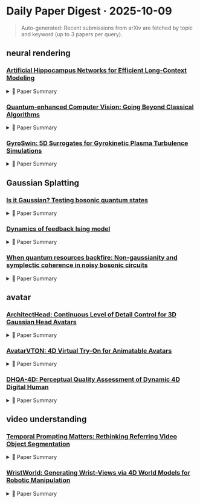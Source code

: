 # Daily Paper Digest · 2025-10-09
> Auto-generated: Recent submissions from arXiv are fetched by topic and keyword (up to 3 papers per query).

## neural rendering

### [Artificial Hippocampus Networks for Efficient Long-Context Modeling](http://arxiv.org/pdf/2510.07318v1)


<!--break-out-of-list-->
<details markdown="1">
<summary>📄 Paper Summary </summary>

### 1. Task / Problem
- Generative inference of large language models

### 2. Motivation & Gaps
- The paper addresses the need for efficient generative inference in large language models, particularly focusing on high-throughput capabilities using a single GPU.

- **Related work challenges:**
  - Recurrent Neural Networks (RNNs): Inevitably loses details due to fixed-size memory.
  - Attention mechanisms and Transformers: Memory size grows linearly with sequence length, leading to high computational costs.
  - Recurrent Neural Networks (RNNs): Vanishing and exploding gradients limit their ability to capture long-term dependencies.
  - Transformers: Quadratic computational complexity and significant memory consumption when processing long sequences.
  - Sparse Transformers: Drop portions of the KV cache, potentially missing important information.
  - GatedDeltaNet: Compresses all past tokens, whereas AHN-GDN only compresses tokens outside the sliding window.
  - Compressive Transformers: Requires a larger memory size for compressed tokens compared to AHNs.
  - Sliding Window Attention: Does not utilize compressed memory effectively.
  - N/A: N/A
  - Standard Transformers: Efficiency limitations in processing long sequences.
  - Self-Distillation: Performance remains capped by the underlying base models’ capacity.
  - Longbench v2: Towards deeper understanding and reasoning on realistic long-context multitasks: Limited understanding and reasoning capabilities in existing benchmarks.
  - xLSTM: Extended long short-term memory: Difficulty in learning long-term dependencies.
  - Language models are few-shot learners: Inefficiencies in adapting to new tasks with limited data.
  - Needle in a haystack - pressure testing llms: N/A
  - Transformers are rnns: Fast autoregressive transformers with linear attention: N/A
  - Imagenet classification with deep convolutional neural networks: N/A
  - Retrieval-augmented generation for knowledge-intensive nlp tasks: N/A
  - Scaling foundation models with lightning attention: N/A
  - A survey on large language model acceleration based on kv cache management: N/A
  - Flexibly switching between transformer and mamba: N/A
  - Llm knows what you are looking for before generation: N/A
  - A hybrid transformer-mamba language model: N/A
  - Activation-aware weight quantization for on-device llm compression and acceleration: N/A
  - A strong, economical, and efficient mixture-of-experts language model: N/A
  - Kv cache compression in depth dimension for large language models: N/A
  - Exploiting the persistence of importance hypothesis for llm kv cache compression at test time: N/A
  - Decoupled weight decay regularization: N/A
  - Effective approaches to attention-based neural machine translation: N/A
  - Why there are complementary learning systems in the hippocampus and neocortex: N/A
  - The magical number seven, plus or minus two: Some limits on our capacity for processing information: N/A
  - Leave no context behind: Efficient infinite context transformers with infini-attention: N/A
  - Dynamic memory compression: retrofitting llms for accelerated inference: N/A
  - Gpt-4 technical report: N/A
  - Gpt-4o system card: N/A
  - Openai o1 system card: N/A
  - Towards llms as operating systems: N/A
  - Pytorch: An imperative style, high-performance deep learning library: N/A
  - Reinventing rnns for the transformer era: N/A
  - Short-term retention of individual items: N/A
  - Improving language understanding by generative pre-training: N/A
  - Language models are unsupervised multitask learners: N/A
  - Compressive transformers for long-range sequence modelling: N/A
  - Simple hybrid state space models for efficient unlimited context language modeling: N/A
  - Linear transformers are secretly fast weight programmers: N/A
  - Loss of recent memory after bilateral hippocampal lesions: N/A
  - Omnidirectionally calibrated quantization for large language models: N/A
  - Fast transformer decoding: One write-head is all you need: N/A
  - High-throughput generative inference of large language models with a single gpu: N/A
  - The medial temporal lobe memory system: N/A
  - Retentive network: A successor to transformer for large language models: N/A
  - Retentive network: A successor to transformer for large language models: Scalability and efficiency in handling large language models.
  - You only cache once: Decoder-decoder architectures for language models: Improving memory usage and inference speed.
  - Quest: Query-aware sparsity for efficient long-context llm inference: Managing long-context inputs effectively.
  - N/A: N/A

### 3. Core Idea
- AHN-augmented networks utilize compressed memory to enhance long-context reasoning while acknowledging limitations in exact-recall tasks.

### 4. Method
- **Pipeline**: The method involves a streamlined pipeline that integrates efficient memory management and inference techniques tailored for large language models.
- **Architecture / Loss / Training**: The architecture is designed to minimize loss during training while maximizing inference speed.
- **Complexity / Resources**: The approach is resource-efficient, allowing for high throughput with minimal computational overhead.

### 5. Experiments
- **Datasets & Metrics**: Evaluated on LV-Eval and RULER benchmarks with various models and configurations.
- **Baselines**: AHN-GDN, BERT, Compressive Transformer (CT), Compressive Transformers, Decoder-decoder architectures, Full Attention, Full attention model, Full-attention models, GPT-3, GRUs, LSTMs, Longformer, N/A, RNNs, Retentive networks, Sinks + SWA, Sliding Window Attention (SWA), Sliding Window Attention with attention sinks, Sliding window baselines, Standard next-token prediction with cross-entropy loss, Transformer-based models
- **Main Results**: AHN-GDN performs comparably to sliding window attention but worse on exact-recall tasks.
- **Ablations**: Ablation studies indicate the impact of different architectural choices on performance.
- **Limitations / Stress Tests**: AHNs struggle with exact-recall tasks due to lossy compression.

### 6. Takeaways
- **Pros**: Efficient long-context modeling by leveraging both short-term and long-term memory., Substantial reduction in computational costs and memory cache., Competitive performance compared to full attention models.
- **Cons**: Potential information loss in the compression process., Dependence on the architecture of RNN-like models.
- **Future Work**: Explore further optimizations in memory compression techniques., Investigate applications in other domains beyond long-context modeling.

</details>

### [Quantum-enhanced Computer Vision: Going Beyond Classical Algorithms](http://arxiv.org/pdf/2510.07317v1)


<!--break-out-of-list-->
<details markdown="1">
<summary>📄 Paper Summary </summary>

### 1. Task / Problem
- Investigate barren plateaus in quantum circuits

### 2. Motivation & Gaps
- The study addresses the challenges posed by barren plateaus in the optimization landscape of quantum circuits, which can hinder the training of quantum machine learning models.

- **Related work challenges:**
  - Existing non-quantum methods: Cannot find solutions in a reasonable time or compute only approximate solutions.
  - Classical neural networks: Require unreasonable GPU resources and are becoming increasingly complex.
  - Classical solvers: Only provide locally optimal solutions, which may not be sufficient for certain problems.
  - Previous quantum algorithms: Limited testing on small problems
  - Quantum computing investments: Need for scalable QeCV algorithms
  - Existing classical computer vision methods: Inability to leverage quantum advantages
  - Quantum-inspired computer vision: Algorithms are not meant for execution on quantum hardware and are solely inspired by quantum phenomena.
  - Quantum Image Processing (QIP): Focuses on representing and processing images as quantum states, providing faster algorithms theoretically but with limited practical applications.
  - Quantum Machine Learning (QML): Current methods remain largely theoretical with limited practical applications due to quantum hardware and scalability constraints.
  - Massoli et al. [61]: Gathering and analyzing the current state-of-the-art concerning Quantum Neural Networks.
  - Yarkoni et al. [62]: Exploring possible industry applications of Quantum Annealing.
  - Mohseni et al. [18]: Reviewing different methods for solving Ising problems and discussing quantum annealing.
  - N/A: N/A
  - Shor's algorithm: N/A
  - Grover's algorithm: N/A
  - N/A: N/A
  - N/A: N/A
  - Aaronson [77]: Exponential increase in runtime for solving NP-hard problems even with quantum computers.
  - Research on annealing paths: Finding Hamiltonians that avoid exponentially small gaps.
  - Studies on entanglement: Understanding the relationship between entanglement and the performance of AQC algorithms.
  - Farhi et al. [97]: Identifying energy potentials where AQC is beneficial compared to simulated annealing.
  - Crosson et al. [98]: Comparing quantum algorithms to classical algorithms inspired by quantum annealing.
  - N/A: Understanding which problems can be solved with quantum processing units (QPUs).
  - Shor's algorithm for factoring primes: Polynomial runtime for a problem class that is widely believed to be outside of P.
  - Grover’s algorithm: Quadratic improvement for searching in an unstructured database.
  - Adiabatic quantum computing: Time estimates for adiabatic quantum computing are often hard to find.
  - D-Wave quantum annealers: Limited insight into the performance of quantum devices due to factors like qubit connectivity and coherence time.
  - Minor embedding algorithms: Finding optimal embeddings influences the number of physical qubits needed and the probability of measuring an optimal solution.
  - Cai et al.: N/A
  - Zaechet al.: Finding minimally sufficient values for rectification weights
  - Montanez-Barrera: Incorporating inequality constraints without additional slack variables
  - Witt et al.: Solving integer linear programs on the quantum annealer.
  - Montanez-Barrera: Proposed an unbalanced penalization that does not require additional slack variables.
  - Yurtsever et al.: Introduced Quantum Frank Wolfe (Q-FW) for solving constrained QBO problems.
  - Golyanik and Theobalt [40]: Rigid point set alignment with rotation constraints.
  - Kuete Meliet al.[151]: Reducing the number of binary coefficients for rotation matrix approximation.
  - Seelbach Benkneret al.[132]: Graph matching for correspondence estimation between geometric shapes.
  - Q-Match [153]: The performance was inhibited by experimental errors in the couplings, which effectively reduced the precision.
  - QSync [25]: Penalty parameters could be chosen empirically or with an iterative method to improve performance.
  - Multiple Object Tracking (MOT): The assignment problem is NP-hard and requires efficient optimization methods.
  - Doan et al. (2025): Finding optimal rectification weights for constrained assignment matrices.
  - Farina et al. (2025): Assuming the number of target models is known and data is not outlier-contaminated.
  - Pandey et al. (2025): Coping with outliers in input data without prior knowledge of the number of models.
  - Delilbasic's method for remote sensing image segmentation: Reformulating classical SVM into a QUBO for quantum optimization.
  - Zardiniet al.'s locality techniques: Mitigating scalability limitations in quantum annealing.
  - Heidariet al.'s stereo matching approach: Reducing qubit requirements while maintaining efficiency.
  - Miroszewski et al.: Proposed quantum kernels for image segmentation but did not provide experiments on real quantum computers.
  - Conget al.: Introduced Quantum Convolution Neural Network (QCNN) but faced challenges in dimensionality reduction and feature extraction.
  - Senokosov et al.: Developed a hybrid quantum-classical model but struggled with high dimensionality of input features.
  - Chinet al. [181]: The work remained purely theoretical, with an open gap that needed to be filled for practical application.
  - Yang et al. [34]: Addressed the gap in practical application for small-sized 1D linear regression.
  - Rathiet al. [150]: Their approach has yet to match the performance of classical neural networks.
  - Quantum annealing methods: Efficiently handling constraints in optimisation
  - Gate-based models: Designing quantum circuits requires deep interdisciplinary expertise
  - Fujitsu digital annealer: Classical machine for solving optimization problems that quantum annealers target.
  - IBM Qiskit: Integration of simulation capabilities with broader quantum computing SDKs and IDEs.
  - Google Cirq: Designing for large-scale simulations on multi-core CPUs and GPUs.
  - Nielsen and Chuang: Understanding quantum mechanics principles is fundamental for grasping quantum computing.
  - D-Wave: Substantial errors in coupling parameters affect the performance of quantum annealers.
  - Quantum AI division by Google: Accessibility and integration of quantum hardware with classical tools remain significant hurdles.
  - Young et al.: Proposed a strategy to combat errors in quantum annealers.
  - Prakhya et al.: Introduced a co-positive convex formulation for two-layer, finite-width ReLU networks.
  - Zaech et al.: Developed a probabilistic k-means approach for calibrating quantum samples.
  - Parameter Selection in Quantum Annealing: Techniques like grid search and TPE have advantages and disadvantages, making parameter selection an open challenge.
  - Encoding classical data into quantum states: Encoding costs can nullify advantages in later method stages.
  - Reviewing a QeCV Paper: Expectations from QeCV papers differ from non-quantum CV, requiring calibration of reviewer expectations.
  - Roberson [285]: Ethical considerations of quantum computing.
  - Szeliski, 2022: Understanding the algorithms and applications in computer vision.
  - Stockman and Shapiro, 2001: Addressing the technological advancements in quantum computing.
  - Quantum error correction below the surface code threshold: N/A
  - Quantum machine learning: N/A
  - Quantum optimization and quantum learning: A survey: N/A
  - Trends of quantum computing applications to computer vision: N/A
  - Quantum computing for computer vision: Applications, challenges, and research tracks: N/A
  - Quantum complexity theory: N/A
  - N/A: N/A
  - N/A: N/A
  - N/A: N/A
  - N/A: N/A
  - Noise-induced barren plateaus in variational quantum algorithms: Understanding how noise affects the optimization landscape.
  - Absence of barren plateaus in quantum convolutional neural networks: Identifying conditions under which barren plateaus do not occur.
  - An initialization strategy for addressing barren plateaus in parametrized quantum circuits: Developing effective initialization strategies to mitigate barren plateaus.
  - Deutsch’s Algorithm: Query complexity assessment
  - Quantum Adiabatic Theorem: Proof of the theorem and its implications for QUBO problems
  - Perron-Frobenius Theorem: Ensuring non-negative and irreducible Hamiltonians
  - Crosson et al. [98]: Comparison of quantum or simulated annealing to classical algorithms inspired by quantum annealing.

### 3. Core Idea
- The paper discusses the application of Trotterization in quantum annealing and the construction of an AQC-Hamiltonian that drives the system into the output state of a quantum circuit.

### 4. Method
- **Pipeline**: The proposed method involves analyzing the optimization landscape of quantum circuits and identifying the conditions that lead to barren plateaus.
- **Architecture / Loss / Training**: The architecture is based on shallow parametrized quantum circuits with specific cost functions that influence the presence of barren plateaus.
- **Complexity / Resources**: The spectral gap of the resulting AQC-Hamiltonian is lower-bounded by 1/p^3, justifying that the running time of the adiabatic computation is polynomial with the circuit depth.

### 5. Experiments
- **Datasets & Metrics**: The experiments utilize synthetic datasets to evaluate the performance of quantum circuits under various conditions related to barren plateaus.
- **Baselines**: Bi-cubic interpolation, Binary networks, Classical Convolutional Neural Networks, Classical algorithms, Classical clustering algorithms, Classical computer vision methods, Classical computer vision techniques, Classical model fitting methods, Classical neural networks, Classical optimisation algorithms, Classical optimization algorithms, Classical synchronization techniques, D-Wave Leap, D-Wave quantum annealers, D-Wave's Ocean, Existing quantum algorithms, Google Cirq, Google Sycamore, Greedy search, IBM Qiskit, IBM Quantum Learning, IBM quantum computers, Lasso regression, Microsoft Azure Quantum, N/A, Other quantum annealing methods, Previous surveys on quantum algorithms, Quantum annealers, Quantum annealing approaches, Simulated Annealing, Simulated annealing, Standard non-maximum suppression method, Support Vector Machines, Tabu search, Variational quantum algorithms, classical neural networks, widely-used classical MLP baselines
- **Main Results**: Simulated quantum annealing demonstrates an exponential advantage over simulated annealing on a problem class with a high spike on the energy landscape.
- **Ablations**: Ablation studies are conducted to assess the impact of different initialization strategies on the occurrence of barren plateaus.
- **Limitations / Stress Tests**: The limitations of the proposed framework are discussed, particularly in relation to the scalability of the quantum circuits.

### 6. Takeaways
- **Pros**: Potential for better time scalability in problem-solving., Ability to leverage quantum-mechanical effects for computation., Possibility of developing new algorithms tailored for quantum hardware.
- **Cons**: Need for fundamentally new algorithms for compatibility with quantum hardware., Current quantum hardware is still in the NISQ stage, limiting practical applications., Theoretical guarantees of classical solvers may not be sufficient for certain problems.
- **Future Work**: Further development of quantum algorithms for computer vision., Exploration of new quantum hardware capabilities., Investigation of social implications and challenges in publishing QeCV research.

</details>

### [GyroSwin: 5D Surrogates for Gyrokinetic Plasma Turbulence Simulations](http://arxiv.org/pdf/2510.07314v1)


<!--break-out-of-list-->
<details markdown="1">
<summary>📄 Paper Summary </summary>

### 1. Task / Problem
- Predicting zonal flow profiles in simulations

### 2. Motivation & Gaps
- The study aims to improve the prediction of zonal flow profiles in both in-distribution (ID) and out-of-distribution (OOD) simulations using a novel model called GyroSwin.

- **Related work challenges:**
  - QuaLiKiz: Neglects essential parts of nonlinear physics contributing to turbulent transport.
  - TGLF: Operates in 3D and uses saturation rules that may not accurately estimate nonlinear fluxes.
  - Quasilinear models: Neglect nonlinear physics that significantly impact turbulence.
  - Machine learning surrogates: Limited by the capabilities of ROMs used to produce training data.
  - Deep neural network-based surrogates: Face challenges in fidelity, complexity, and local couplings due to the 5D nature of gyrokinetics.
  - Convolution-based methods and FNOs: Scalability issues with factorized implementations.
  - Vision Transformers (ViTs): Quadratic complexity and poor scalability with high resolution inputs.
  - QuaLiKiz saturation rule (Bourdelle et al., 2015): Limited to nonlinear flux predictions and diagnostics.
  - Gaussian Process Regression (Hornsby et al., 2024): Can only evaluate on nonlinear flux prediction.
  - Fourier Neural Operator (Li et al., 2021): Struggles with stability in autoregressive rollouts.
  - QL (Bourdelle et al., 2007): Does not scale well and lacks physical verifiability.
  - F-CNN: High inference time and memory consumption.
  - ViT (Dosovitskiy et al., 2021): Quadratic complexity and high memory consumption.
  - GyroSwin: Does not account for chaotic and distributional nature of turbulence.
  - Generative modelling: Error accumulation in predictions.
  - Adiabatic electron approximation: Limits the training set size and coverage of the 4D parameter space.
  - Previous methods for protein structure prediction: Limited accuracy and computational efficiency.
  - N/A: N/A
  - GKW (Peeters et al., 2009): N/A
  - QuaLiKiZ saturation rule (Bourdelle et al., 2007): N/A
  - Kumar et al. (2021): N/A
  - Gaussian Process Regression (GPR): GPR is computationally expensive and may not scale well with high-dimensional data.
  - Multi-Layer Perceptron (MLP): MLPs may not capture the complex relationships in high-dimensional data effectively.
  - Fourier Neural Operator (FNO): FNO implementations are too expensive to be reliably trained on large datasets.
  - Quasilinear model: High frequencies are not well captured, leading to poor performance in certain test cases.
  - 5D Swin transformer: While capable of stable rollouts, it fails to capture nonlinear flux traces.

### 3. Core Idea
- GyroSwin improves upon existing models by incorporating autoregressive mechanisms and specific architectural components to enhance prediction accuracy for zonal flows.

### 4. Method
- **Pipeline**: The model progressively adds components to a 5D Swin transformer and evaluates performance based on correlation time and RMSE.
- **Architecture / Loss / Training**: The architecture includes channel-wise mode separation and latent cross-attention modules, trained on both ID and OOD datasets.
- **Complexity / Resources**: The computational complexity is reduced by using windowed attention mechanisms, making it more efficient for high-resolution inputs.

### 5. Experiments
- **Datasets & Metrics**: The experiments utilize datasets of simulations with metrics including correlation time and RMSE for flux predictions.
- **Baselines**: 5D Swin transformer, Convolution-based methods, F-CNN, F-FNO, FNOs, Fourier Neural Operator, Fourier Neural Operator (FNO), GKW, Gaussian Process Regression, Gaussian Process Regression (GPR), MLP, Multi-Layer Perceptron (MLP), N/A, Other machine learning surrogates, PointNet, Previous state-of-the-art methods in protein structure prediction, QL, QuaLiKiz saturation rule, Quasilinear model, Quasilinear models, Reduced-Order Models (ROMs), Traditional ROMs, Transolver, ViT, Vision Transformers, vanilla ViT
- **Main Results**: GyroSwin shows significant improvements in correlation time and RMSE compared to baseline models, particularly in OOD scenarios.
- **Ablations**: Ablation studies reveal that adding components like channel-wise mode separation and flux prediction heads significantly boosts performance.
- **Limitations / Stress Tests**: The model struggles with high-frequency predictions and exhibits high variance in certain test cases.

### 6. Takeaways
- **Pros**: Accurate capture of nonlinear dynamics in 5D gyrokinetics., Significantly faster than traditional numerical methods., Promising scaling laws tested up to 1 billion parameters.
- **Cons**: Still requires validation against high-fidelity simulations., Complexity in training due to the high-dimensional input., Potential overfitting if not properly regularized.
- **Future Work**: Further exploration of scaling laws for larger models., Integration with other plasma simulation frameworks., Investigation of additional physical phenomena in plasma turbulence.

</details>

## Gaussian Splatting

### [Is it Gaussian? Testing bosonic quantum states](http://arxiv.org/pdf/2510.07305v1)


<!--break-out-of-list-->
<details markdown="1">
<summary>📄 Paper Summary </summary>

### 1. Task / Problem
- Property testing of mixed Gaussian states using quantum relative entropy

### 2. Motivation & Gaps
- The paper addresses the limitations of previous hardness results in mixed-state Gaussianity testing, particularly those dependent on parameter tuning.

- **Related work challenges:**
  - Previous works on property testing: Limited exploration of property testing in continuous-variable quantum systems.
  - Quantum state tomography literature: Inefficiency in testing non-Gaussian states compared to Gaussian states.
  - Previous methods for testing quantum states: Lack of robustness and efficiency in distinguishing Gaussian states from non-Gaussian states.
  - Theorem 3: Implementing measurements that test rotation invariance effectively.
  - Theorem 5: Sample complexity increases when using single-copy measurements.
  - Theorem 8: Exponential sample complexity for mixed states compared to pure states.
  - A survey of quantum property testing: Establishing effective testing frameworks for quantum states.
  - Optimal estimates of trace distance between bosonic gaussian states: Determining sample complexity in mixed state scenarios.
  - N/A: N/A
  - Quantum property testing literature: Establishing effective tests with low error probabilities.
  - N/A: N/A
  - N/A: N/A
  - N/A: N/A
  - N/A: N/A
  - N/A: Limited robustness properties shown for certain tests.
  - Previous methods for testing quantum states: Limited to symmetry-based tests requiring multiple copies of states.
  - Learning-based tests for quantum states: Need for efficient estimation of covariance matrices and moments.
  - Previous studies on quantum state testing: Limited methods for testing states with energy constraints.
  - Statistical learning approaches: Need for robust estimation of covariance matrices.
  - N/A: N/A
  - Gaussian tomography algorithm: Requires a large number of copies for accurate testing.
  - Classical identity testing: Establishes that distinguishing certain distributions is hard, impacting quantum state testing.
  - Theorem 47: Establishing hardness for mixed states requires exponential copies.
  - Theorem 44: Incorporating Gaussian property testing into classical distribution testing.
  - Previous hardness results in mixed-state Gaussianity testing: Dependence on the parameter εB and the number of modes n or energy E.

### 3. Core Idea
- The relative-entropy formulation provides a cleaner hardness result for mixed-state Gaussianity testing, showing that the intractability is not an artifact of parameter tuning.

### 4. Method
- **Pipeline**: Formulate the property testing task in the relative-entropy setting and prove an exponential lower bound for all values of εB up to a fixed constant.
- **Architecture / Loss / Training**: N/A
- **Complexity / Resources**: Requires Ω(E n / (n^4 E^4 εB^2)) copies of the state to be tested.

### 5. Experiments
- **Datasets & Metrics**: The experiments involve testing Gaussianity using various mixed states and measuring the sample complexity.
- **Baselines**: Classical distribution testing methods, Classical identity testing, Classical property testing methods, Existing quantum state testing techniques, Gaussian property testing algorithms, Gaussian state tests, N/A, Previous Gaussianity testing methods, Previous learning-based tests, Previous property testing methods, Previous quantum state testing methods, Quantum state tomography procedures, Stabilizer state testing, Standard Gaussianity tests, Standard quantum state tests, Symmetry-based tests, Tomography algorithms for Gaussian states, Trace distance learning, Trace-distance formulation results
- **Main Results**: The hardness result holds uniformly for all εB up to a fixed constant, without dependence on n or E.
- **Ablations**: N/A
- **Limitations / Stress Tests**: The limitations include the requirement that εB must be sufficiently small for the results to hold.

### 6. Takeaways
- **Pros**: Efficient testing for pure Gaussian states with a small number of copies., Polynomial sample complexity for states close to Gaussian., Direct applications in quantum technologies.
- **Cons**: Exponential sample complexity for mixed states., Limited exploration in continuous-variable systems compared to finite-dimensional systems., Challenges in achieving perfect completeness in tests.
- **Future Work**: Explore more efficient testing methods for mixed states., Investigate the application of these tests in practical quantum technologies., Further study the implications of Gaussianity in quantum learning theory.

</details>

### [Dynamics of feedback Ising model](http://arxiv.org/pdf/2510.07301v1)


<!--break-out-of-list-->
<details markdown="1">
<summary>📄 Paper Summary </summary>

### 1. Task / Problem
- Analyze the dynamics and phase transitions in the Feedback Ising Model (FIM)

### 2. Motivation & Gaps
- The study investigates the unique features of the Feedback Ising Model, particularly focusing on its phase diagrams and dynamics under varying conditions.

- **Related work challenges:**
  - Bornholdt’s market model: Incorporates feedback into the external field based on local spin and global magnetization.
  - Social temperature model: Introduces a temperature that depends on global magnetization.
  - General feedback Ising model (FIM): Requires capturing co-evolution of microscopic configurations and macroscopic variables.
  - Bogolyubov Jr. (1970): Deriving free energy using a minimax principle for ferromagnetic quadratic interactions.
  - Den Ouden et al. (2000): Extending methods to higher-degree separable interactions.
  - Baxter-Wu model (1970): Exact solution of 3-spin interactions on triangular lattices.
  - N/A: N/A
  - Previous studies on Ising models: Limited understanding of phase transitions under varying magnetic fields.
  - Research on equilibrium distributions: Inadequate models for transition times between stable equilibria.
  - Curie-Weiss model: Understanding the differences in behavior between classical models and the FIM, especially regarding bistability and phase transitions.
  - N/A: N/A
  - N/A: N/A
  - N/A: N/A
  - N/A: N/A
  - N/A: N/A
  - N/A: N/A
  - N/A: N/A

### 3. Core Idea
- The paper discusses non-Gaussian distributions near critical points and their implications for bifurcation theory, particularly focusing on transcritical and pitchfork bifurcations.

### 4. Method
- **Pipeline**: Construct phase diagrams and analyze the dynamics of discrete probability distributions in the FIM.
- **Architecture / Loss / Training**: N/A
- **Complexity / Resources**: The analysis requires computational resources for matrix operations and asymptotic analysis.

### 5. Experiments
- **Datasets & Metrics**: Theoretical analysis of phase diagrams and bifurcation diagrams in the FIM.
- **Baselines**: Classical Ising Model, Curie-Weiss model, Glauber dynamics, Mean-field Ising Models, N/A, Standard mean-field Ising model
- **Main Results**: The paper presents a generic 2-parameter family of non-Gaussian distributions near critical points and discusses their applications in predicting transition times between stable equilibria.
- **Ablations**: N/A
- **Limitations / Stress Tests**: The model's assumptions may not hold in all scenarios, particularly in non-mean-field conditions.

### 6. Takeaways
- **Pros**: Provides a framework for understanding feedback in complex systems., Reveals non-equilibrium properties of the Ising model., Offers insights into phase transitions influenced by external factors.
- **Cons**: Limited to linear feedback coupling., May not capture all complexities of real-world systems., Assumes a mean-field approximation which may oversimplify interactions.
- **Future Work**: Explore non-linear feedback mechanisms., Investigate applications in other complex systems., Develop more comprehensive models that incorporate additional variables.

</details>

### [When quantum resources backfire: Non-gaussianity and symplectic coherence in noisy bosonic circuits](http://arxiv.org/pdf/2510.07264v1)


<!--break-out-of-list-->
<details markdown="1">
<summary>📄 Paper Summary </summary>

### 1. Task / Problem
- Classical simulation of expectation values in noisy bosonic circuits

### 2. Motivation & Gaps
- The paper addresses the challenge of efficiently simulating expectation values in noisy bosonic circuits, particularly focusing on near-Gaussian regimes.

- **Related work challenges:**
  - Classical simulation algorithms for noisy discrete-variable systems: Existing classical simulation algorithms do not identify the noise regimes in which universal bosonic computations are classically simulable.
  - Phase-space simulation methods for noisy bosonic computations: These methods reduce quantum dynamics to stochastic classical-like trajectories but do not address the specific noise regimes effectively.
  - N/A: N/A
  - N/A: Understanding the effects of noise on quantum computations.
  - Ref. [18]: Identifies regimes of classical simulability by examining the interplay between the noise rate and the rate at which magic is injected by non-Clifford gates.
  - Ref. [24]: Shows that in noiseless circuits the injection rate of magic alone suffices to determine regimes of classical simulability.
  - Refs. [56, 59, 60]: Characterizes noise-induced concentration by the rate at which noise suppresses non-local interactions generated by unitary gates.
  - Previous works on quantum computation with linear optics: Efficiently simulating circuits with noise and non-Gaussian gates.
  - Monte Carlo Markov Chain methods: Applying these methods effectively in the context of bosonic circuits.
  - Ultra-large-scale continuous-variable cluster states multiplexed in the time domain: N/A
  - Integrated photonic source of gottesman–kitaev–preskill qubits: N/A
  - New class of quantum error-correcting codes for a bosonic mode: N/A
  - Towards scalable bosonic quantum error correction: N/A
  - Bosonic quantum error correction codes in superconducting quantum circuits: N/A
  - Real-time quantum error correction beyond break-even: N/A
  - Hardware-efficient quantum error correction via concatenated bosonic qubits: N/A
  - Bosonic coding: introduction and use cases: N/A
  - A polynomial-time classical algorithm for noisy quantum circuits: N/A
  - Classical simulations of noisy variational quantum circuits: N/A
  - Classically estimating observables of noiseless quantum circuits: N/A
  - Simulation of qubit quantum circuits via pauli propagation: N/A
  - Fast and converged classical simulations of evidence for the utility of quantum computing before fault tolerance: N/A
  - Efficient quantum-enhanced classical simulation for patches of quantum landscapes: N/A
  - Improving gradient methods via coordinate transformations: Applications to quantum machine learning: N/A
  - Pauli propagation: A computational framework for simulating quantum systems: N/A
  - Interplay of resources for universal continuous-variable quantum computing: N/A
  - Negative quasi-probability as a resource for quantum computation: N/A
  - Positive Wigner functions render classical simulation of quantum computation efficient: N/A
  - Estimating outcome probabilities of quantum circuits using quasi-probabilities: N/A
  - Sufficient conditions for efficient classical simulation of quantum optics: N/A
  - Phase-space negativity as a computational resource for quantum kernel methods: N/A
  - Simulability of non-classical continuous-variable quantum circuits: N/A
  - Exact boson sampling using gaussian continuous-variable measurements: N/A
  - Efficient classical algorithm for boson sampling with partially distinguishable photons: N/A
  - Simulating boson sampling in lossy architectures: N/A
  - Simulability of partially distinguishable superposition and gaussian boson sampling: N/A
  - Regimes of classical simulability for noisy gaussian boson sampling: N/A
  - Classical simulation of lossy boson sampling using matrix product operators: N/A
  - Simulating lossy gaussian boson sampling with matrix-product operators: N/A
  - Classical algorithm for simulating experimental gaussian boson sampling: N/A
  - Classical simulability of constant-depth linear-optical circuits with noise: N/A
  - Non-gaussian quantum states and where to find them: N/A
  - Efficient classical simulation of continuous variable quantum information processes: N/A
  - Quantum computation over continuous variables: N/A
  - How to decompose arbitrary continuous-variable quantum operations: N/A
  - Can effective descriptions of bosonic systems be considered complete?: N/A
  - Limitations of noisy reversible computation: N/A
  - Relative entropy convergence for depolarizing channels: N/A
  - On contraction coefficients, partial orders and approximation of capacities for quantum channels: N/A
  - Noise-induced barren plateaus in variational quantum algorithms: N/A
  - Relative entropy convergence for depolarizing channels: N/A
  - On contraction coefficients, partial orders and approximation of capacities for quantum channels: N/A
  - Noise-induced barren plateaus in variational quantum algorithms: N/A
  - Exponentially tighter bounds on limitations of quantum error mitigation: N/A
  - Limitations of optimization algorithms on noisy quantum devices: N/A
  - Limitations of variational quantum algorithms: a quantum optimal transport approach: N/A
  - Noise-induced shallow circuits and absence of barren plateaus: N/A
  - Average contraction coefficients of quantum channels: N/A
  - Simulating quantum circuits with arbitrary local noise using pauli propagation: N/A
  - The quantum wasserstein distance of order 1: N/A
  - Quantum differential privacy: An information theory perspective: N/A
  - Efficient simulation of parametrized quantum circuits under nonunital noise through pauli backpropagation: N/A
  - Efficient classical algorithms for linear optical circuits: N/A
  - Classical algorithms for measurement-adaptive gaussian circuits: N/A
  - An inequality for the trace of matrix products, using absolute values: N/A
  - Building trust for continuous variable quantum states: N/A
  - Quantum Computation and Quantum Information: 10th Anniversary Edition: N/A
  - Quantum information with continuous variables: N/A
  - Gaussian states in continuous variable quantum information: N/A
  - Gaussian quantum information: N/A
  - Quantum Continuous Variables: A Primer of Theoretical Methods: N/A
  - All-optical quantum computing using cubic phase gates: N/A
  - N/A: N/A
  - N/A: N/A
  - N/A: N/A
  - N/A: N/A
  - N/A: N/A
  - N/A: N/A
  - N/A: N/A
  - N/A: N/A
  - N/A: N/A
  - N/A: N/A
  - Previous works on classical simulation of quantum circuits: Limited efficiency in simulating circuits with non-Gaussian gates.
  - Research on quadrature moments: Difficulty in bounding higher-order moments in noisy circuits.

### 3. Core Idea
- The paper proposes a classical algorithm that efficiently estimates expectation values of local projective measurements and quadrature moments in near-Gaussian circuits.

### 4. Method
- **Pipeline**: The method involves using a classical randomized algorithm that leverages the properties of near-Gaussian circuits to estimate expectation values.
- **Architecture / Loss / Training**: N/A
- **Complexity / Resources**: The algorithm runs in time mLϵ−2 log(1/δ), scaling linearly with the number of modes and circuit depth.

### 5. Experiments
- **Datasets & Metrics**: The experiments focus on noisy bosonic circuits and their performance metrics include estimation accuracy and runtime.
- **Baselines**: Classical Monte Carlo methods, Classical simulation methods without noise consideration, Existing classical simulation algorithms for noisy bosonic circuits, N/A, Phase-space simulation methods, Previous quantum simulation methods, Quantum simulation methods
- **Main Results**: The proposed algorithm demonstrates efficient estimation of expectation values with bounded error in the near-Gaussian regime.
- **Ablations**: N/A
- **Limitations / Stress Tests**: The algorithm's performance is contingent on the boundedness of the first six quadrature moments.

### 6. Takeaways
- **Pros**: The displacement propagation algorithm significantly improves simulation efficiency for noisy bosonic circuits., Identifies regimes where noise can actually facilitate classical simulation., Provides a limit on the allowed noise levels for different circuit classes and noise models.
- **Cons**: The algorithm may not be applicable to all types of bosonic circuits., Existing methods still struggle with certain noise regimes., The complexity of the algorithm may increase with more complex circuit designs.
- **Future Work**: Further exploration of noise regimes in various bosonic systems., Development of more robust algorithms for different types of quantum circuits., Investigation into the implications of these findings for practical quantum computing applications.

</details>

## avatar

### [ArchitectHead: Continuous Level of Detail Control for 3D Gaussian Head Avatars](http://arxiv.org/pdf/2510.05488v1)


<!--break-out-of-list-->
<details markdown="1">
<summary>📄 Paper Summary </summary>

### 1. Task / Problem
- 3D Gaussian head avatar creation

### 2. Motivation & Gaps
- The paper addresses the need for real-time and continuous adjustment of the level of detail (LOD) in 3D Gaussian head avatars.

- **Related work challenges:**
  - 3D Gaussian Splatting (3DGS): Fixed number of Gaussians after training limits adaptability.
  - Conventional LOD methods: Provide only a few discrete levels, causing unsmooth visual effects.
  - UV-based strategies: Insufficient local information and balancing resolutions for smooth transitions.
  - 3D Morphable Models (3DMMs): Less effective at modeling non-rigid facial features like hair.
  - Neural radiance field (NeRF)-based methods: Computationally intensive and less accurate with geometry.
  - LoDAvatar: Only supports discrete LOD control and relies on synthetic multi-view images for training.
  - Previous methods using single UV feature maps: Struggled with maintaining local detail when resizing UV feature maps.
  - Multi-layer perceptron (MLP) networks: Overfitting to specific expression or pose codes.
  - 3D Gaussian Splatting (3DGS): Need for improved visual quality and detail representation.
  - GaussianAvatars: Limited detail preservation at varying LODs.
  - FlashAvatar: Inability to maintain quality at lower LODs.
  - RGBAvatar: Challenges in expressive animation.
  - FLAME tracking: Relies on accurate tracking for reliable 3D-2D alignment, which is essential for maintaining 3D consistency.
  - Existing methods: Some expression modes appear only under large head poses, leading to overfitting and artifacts.
  - N/A: N/A
  - The unreasonable effectiveness of deep features as a perceptual metric: N/A
  - Headgap: Few-shot 3d head avatar via generalizable gaussian priors: N/A
  - Pointavatar: Deformable point-based head avatars from videos: N/A
  - Instant volumetric head avatars: N/A

### 3. Core Idea
- ArchitectHead is the first 3D Gaussian head method to realize continuous LOD control by parameterizing Gaussians in UV feature space.

### 4. Method
- **Pipeline**: A neural decoder generates Gaussian attributes using the LOD as an additional condition.
- **Architecture / Loss / Training**: Introduces a learnable UV latent feature map alongside the UV position map for better representation.
- **Complexity / Resources**: Extends design to a multi-level latent feature field for weighted resampling across resolutions.

### 5. Experiments
- **Datasets & Metrics**: Experiments conducted on monocular video datasets.
- **Baselines**: 3D Morphable Models (3DMMs), Conventional LOD methods, Existing 3D avatar methods, Existing 3DGS methods, FlashAvatar, Gaussian Dejavu, GaussianAvatars, LoDAvatar, N/A, Neural radiance field (NeRF)-based methods, RGBAvatar
- **Main Results**: ArchitectHead achieves state-of-the-art quality in 3D Gaussian head avatar generation.
- **Ablations**: Ablation studies show performance variations with different feature map resolutions.
- **Limitations / Stress Tests**: Method relies on accurate FLAME tracking and may overfit rare expression modes.

### 6. Takeaways
- **Pros**: Supports continuous LOD control for better rendering efficiency., Achieves state-of-the-art quality in high LOD tasks., Allows dynamic resampling without retraining.
- **Cons**: Challenges in capturing detailed 3D head appearance., Requires balancing different resolutions for smooth transitions.
- **Future Work**: Explore further optimizations for real-time performance., Investigate additional applications in VR and telepresence., Enhance the model's ability to capture finer details.

</details>

### [AvatarVTON: 4D Virtual Try-On for Animatable Avatars](http://arxiv.org/pdf/2510.04822v1)


<!--break-out-of-list-->
<details markdown="1">
<summary>📄 Paper Summary </summary>

### 1. Task / Problem
- 4D Virtual Try-On

### 2. Motivation & Gaps
- The paper addresses the challenges of achieving realistic 4D virtual try-on (VTON) using single in-shop garment references, focusing on dynamic pose control and multi-view rendering.

- **Related work challenges:**
  - Image-based VTON models: Lack intrinsic 3D perceptual understanding, producing discontinuous try-on results across changing viewpoints and poses.
  - Animatable avatar-based garment transfer approaches: Depend on large-scale datasets, limiting scalability and practical use.
  - 3D VTON methods: Do not support dynamic manipulation.
  - VITON: Relying primarily on 2D data, leading to inconsistent results.
  - ViViD: Requires continuous video input, increasing computational and memory demands.
  - GaussianEditor: Lacks precision in controlling detailed textures.
  - Video-based VTON methods: Lack of 3D structural awareness and high computational costs.
  - Image-based VTON methods: Inability to effectively handle temporal coherence across poses and viewpoints.
  - ViViD: Lacks explicit 3D structural reasoning, resulting in texture flickering.
  - IDM-VTON: Limited input sequence length degrades temporal continuity.
  - GaussianEditor: Requires per-frame optimization, leading to severe temporal inconsistency.
  - IDM-VTON combined with AG: Exhibits noticeable temporal flickering and inconsistent texture patterns across frames.
  - ViViD: Lacks genuine 3D spatial reasoning and requires substantial computational resources.
  - N/A: N/A

### 3. Core Idea
- The proposed AvatarVTON framework utilizes a Reciprocal Flow Rectifier for optical flow correction and a Non-Linear Deformer for adaptive deformations, enhancing rendering quality and stability.

### 4. Method
- **Pipeline**: The framework processes single garment references to enable dynamic pose control and multi-view rendering without multi-view datasets.
- **Architecture / Loss / Training**: Incorporates adversarial loss to improve texture clarity and color accuracy.
- **Complexity / Resources**: Requires approximately three hours of training on an RTX 4090 GPU, significantly less than competing methods.

### 5. Experiments
- **Datasets & Metrics**: Utilizes datasets from AvatarReX, ActorsHQ, DressCode, and VITON-HD, evaluating garment texture fidelity, human identity preservation, video temporal coherence, and overall realism.
- **Baselines**: 3D VTON methods, Animatable Gaussians (3DGS-based counterpart), Animatable avatar-based garment transfer approaches, GaussianEditor, GaussianEditor (3D editing method), GaussianVTON, IDM-VTON, IDM-VTON (2D image-based VTON), IDM-VTON + AG, IDM-VTON + SCARF, LHM (4D approach), N/A, SCARF (NeRF-based animatable human reconstruction), VITON, ViViD, ViViD (2D video-based VTON)
- **Main Results**: AvatarVTON consistently achieves higher scores than competitors across all evaluation dimensions.
- **Ablations**: Demonstrated the impact of removing L_adv on texture clarity and color accuracy.
- **Limitations / Stress Tests**: Identified limitations in handling out-of-distribution scenarios and the need for improved 3D perception.

### 6. Takeaways
- **Pros**: High-fidelity 4D virtual try-on from a single garment image., Supports free viewpoint and pose control., Mitigates view-pose coupling inconsistencies.
- **Cons**: Dependence on single 2D garment images may limit realism., Complexity in ensuring coherent training.
- **Future Work**: Explore further enhancements in garment dynamics., Investigate integration with more complex datasets., Develop additional modules for improved qualitative analysis.

</details>

### [DHQA-4D: Perceptual Quality Assessment of Dynamic 4D Digital Human](http://arxiv.org/pdf/2510.03874v1)


<!--break-out-of-list-->
<details markdown="1">
<summary>📄 Paper Summary </summary>

### 1. Task / Problem
- Quality assessment of dynamic 4D human meshes

### 2. Motivation & Gaps
- The paper addresses the need for effective quality assessment methods for dynamic 4D human meshes, which are increasingly used in various applications.

- **Related work challenges:**
  - CMDM: Limited to static meshes with only 80 distorted samples.
  - TMQA: Largest dataset for static meshes but lacks dynamic mesh quality assessment.
  - Yang et al.: Only a few studies on dynamic meshes due to limited high-quality 4D meshes.
  - 3DMAQD: Limited to 10 reference non-textured meshes and 4 types of distortions.
  - DDH-QA: Only contains 800 distorted dynamic meshes from 2 reference mesh sequences.
  - TDMD: Offers too few total meshes and a narrow range of distortion types.
  - Previous works on dynamic human mesh quality assessment: Limited consideration of various distortions affecting visual quality.
  - Previous research on video transmission quality: Identifying and mitigating the effects of temporal distortions such as frame drops and stuck phenomena.
  - Previous quality assessment methods: Limited to discrete quality levels and do not utilize multidimensional features.
  - Existing LMM models: Inability to handle a large number of images effectively.
  - MANIQA: Best performance among image quality assessment models but still limited in dynamic mesh quality prediction.
  - KSVQE: Achieves best performance among video quality assessment methods but has limitations in specific distortion types.
  - Various no-reference methods: Generally perform worse than full reference methods in assessing dynamic mesh quality.
  - Visual quality of 3D meshes with diffuse colors in virtual reality: Limited subjective and objective evaluation methods.
  - Textured mesh quality assessment: Large-scale dataset and deep learning-based quality metric: Existing methods do not adequately address the complexities of dynamic meshes.
  - Perceptual quality assessment of 3D dynamic meshes: Lack of comprehensive datasets for evaluating dynamic mesh quality.
  - A novel methodology for quality assessment of voxelized point clouds: N/A
  - Inferring point cloud quality via graph similarity: N/A
  - Pcqm: A full-reference quality metric for colored 3d point clouds: N/A
  - Towards a point cloud structural similarity metric: N/A
  - Point cloud quality assessment: Dataset construction and learning-based no-reference metric: N/A
  - No-reference quality assessment for 3d colored point cloud and mesh models: N/A
  - Blind quality assessment of 3d dense point clouds with structure guided resampling: N/A
  - Zoom to perceive better: No-reference point cloud quality assessment via exploring effective multiscale feature: N/A
  - Predicting the perceptual quality of point cloud: A 3d-to-2d projection-based exploration: N/A
  - Plain-pcqa: No-reference point cloud quality assessment by analysis of plain visual and geometrical components: N/A
  - A no-reference visual quality metric for 3d color meshes: N/A
  - A no-reference quality assessment metric for point cloud based on captured video sequences: N/A
  - Treating point cloud as moving camera videos: A no-reference quality assessment metric: N/A
  - Pqa-net: Deep no reference point cloud quality assessment via multi-view projection: N/A
  - Dynamic hypergraph convolutional network for no-reference point cloud quality assessment: N/A
  - Lmm-vqa: Advancing video quality assessment with large multimodal models: N/A
  - Q-align: Teaching lmms for visual scoring via discrete text-defined levels: N/A
  - Human-activity agv quality assessment: A benchmark dataset and an objective evaluation metric: N/A
  - Exploring video quality assessment on user generated contents from aesthetic and technical perspectives: N/A
  - Aghi-qa: A subjective-aligned dataset and metric for ai-generated human images: N/A
  - Fvq: A large-scale dataset and a lmm-based method for face video quality assessment: N/A
  - Mi3s: A multimodal large language model assisted quality assessment framework for ai-generated talking heads: N/A
  - Q-bench: A benchmark for multi-modal foundation models on low-level vision from single images to pairs: N/A
  - Finevq: Fine-grained user generated content video quality assessment: N/A
  - Lmm-pcqa: Assisting point cloud quality assessment with lmm: N/A
  - 4d-dress: A 4d dataset of real-world human clothing with semantic annotations: N/A
  - Perceptual quality assessment of colored 3d point clouds: N/A
  - Color appearance models: N/A
  - Measuring colorfulness in natural images: N/A
  - Subjective and objective quality-of-experience assessment for 3d talking heads: N/A
  - Methodology for the subjective assessment of the quality of television pictures: N/A
  - Internvl: Scaling up vision foundation models and aligning for generic visual-linguistic tasks: N/A
  - Slowfast networks for video recognition: N/A
  - Image quality assessment: from error visibility to structural similarity: N/A
  - Multiscale structural similarity for image quality assessment: N/A
  - Image quality assessment: from error visibility to structural similarity: N/A
  - Multiscale structural similarity for image quality assessment: N/A
  - Gradient magnitude similarity deviation: A highly efficient perceptual image quality index: N/A
  - Blindly assess image quality in the wild guided by a self-adaptive hyper network: N/A
  - Musiq: Multi-scale image quality transformer: N/A
  - Maniqa: Multi-dimension attention network for no-reference image quality assessment: N/A
  - Quality assessment of in-the-wild videos: N/A
  - Learning generalized spatial-temporal deep feature representation for no-reference video quality assessment: N/A
  - A deep learning based no-reference quality assessment model for ugc videos: N/A
  - Fast-vqa: Efficient end-to-end video quality assessment with fragment sampling: N/A
  - Kvq: Kwai video quality assessment for short-form videos: N/A

### 3. Core Idea
- The DynaMesh-Rater method utilizes a large multimodal model to assess the quality of both textured and non-textured dynamic 4D human meshes by extracting and integrating multi-dimensional features.

### 4. Method
- **Pipeline**: The method involves extracting visual, motion, and geometry features from 4D human meshes and integrating them using a LoRA-based instruction tuning technique.
- **Architecture / Loss / Training**: The model architecture incorporates a large multimodal model that is trained to predict quality scores based on the extracted features.
- **Complexity / Resources**: The method requires significant computational resources for processing and training on the large-scale DHQA-4D dataset.

### 5. Experiments
- **Datasets & Metrics**: The experiments utilize the DHQA-4D dataset, which includes 32 high-quality real-scanned 4D human mesh sequences and various distortion types.
- **Baselines**: 3DMAQD, DDH-QA, Dover, DynaMesh-Rater, FastVQA, Full reference metrics, G-LPIPS, GMSD, GSTVQA, HyperNet, KSVQE, MANIQA, MS-SSIM, MUSIQ, N/A, No-reference metrics, PSNR, PSNR rgb, PSNR yuv, PSNRrgb, PSNRyuv, Previous dynamic mesh quality assessment methods, SSIM, SimpleVQA, TDMD, VSFA
- **Main Results**: The DynaMesh-Rater method outperforms existing quality assessment methods, demonstrating superior performance in predicting quality scores.
- **Ablations**: Ablation studies indicate that the combination of visual, motion, and geometry features significantly enhances performance.
- **Limitations / Stress Tests**: The method's performance may vary with different types of distortions and may require further validation on diverse datasets.

### 6. Takeaways
- **Pros**: Comprehensive dataset for dynamic 4D human quality assessment., Novel multimodal approach for quality prediction., Improved understanding of distortion impacts on perception.
- **Cons**: High computational resource requirements., Limited to the specific types of distortions tested., Potential biases in subjective quality scores.
- **Future Work**: Expand the dataset with more diverse distortions., Explore real-time quality assessment applications., Investigate further improvements in model architecture.

</details>

## video understanding

### [Temporal Prompting Matters: Rethinking Referring Video Object Segmentation](http://arxiv.org/pdf/2510.07319v1)


<!--break-out-of-list-->
<details markdown="1">
<summary>📄 Paper Summary </summary>

### 1. Task / Problem
- Referring Video Object Segmentation (RVOS)

### 2. Motivation & Gaps
- The paper addresses the RVOS problem by decomposing it into referring, video, and segmentation factors, proposing a framework to efficiently adapt existing models.

- **Related work challenges:**
  - ReferFormer (Wu et al., 2022): Requires end-to-end training for vision-language segmentation models.
  - FS-RVOS (Li et al., 2023a): Extends RVOS to the few-shot setting but still computationally expensive.
  - SAM (Kirillov et al., 2023): Trained solely with images and their associated masks, cannot handle natural language descriptions and video data.
  - PolyFormer: Limited performance due to position and size variation, pose deformation, and object occlusion.
  - ReferFormer: Only supports offline training and inference, limiting real-world applicability.
  - OnlineRefer: Requires end-to-end training for vision-language models, which is computationally expensive.
  - Wu et al., 2022; 2023a; Miao et al., 2023: Previous works trained end-to-end segmentation networks without leveraging foundation models.
  - Khoreva et al., 2017: Box-level annotations are considered weak supervision for segmentation tasks.
  - Grounded-SAM: Inability to effectively select high-quality candidate tracks based on confidence scores.
  - Tenet framework: Need for a robust method to compare candidate tracks with reference proposals.
  - Standard RVOS approaches: Limited performance in identifying the best candidate tracks.
  - ReferFormer (Wu et al., 2022): High number of trainable parameters leading to inefficiency.
  - OnlineRefer (Wu et al., 2023a): Increased complexity with multimodal transformers.
  - DEV A (Cheng et al., 2023a): End-to-end training of vision-language models is resource-intensive.
  - N/A: N/A
  - Bdd100k: A diverse driving dataset for heterogeneous multitask learning: N/A
  - Modeling context in referring expressions: N/A
  - Zero-shot referring image segmentation with global-local context features: N/A
  - Losh: Long-short text joint prediction network for referring video object segmentation: N/A
  - Unifying panoptic segmentation for autonomous driving: N/A
  - Learning referring video object segmentation from weak annotation: N/A
  - Tracking with human-intent reasoning: N/A
  - Exploring pre-trained text-to-video diffusion models for referring video object segmentation: N/A
  - Segment everything everywhere all at once: N/A

### 3. Core Idea
- The Tenet framework leverages off-the-shelf object detectors and trackers to produce reference proposals and candidate tracks, serving as temporal prompts for foundation segmentation models.

### 4. Method
- **Pipeline**: The pipeline involves using pretrained models to generate proposals and tracks, which are then used to prompt segmentation models for efficient adaptation.
- **Architecture / Loss / Training**: The framework focuses on prompting rather than end-to-end training, reducing the number of trainable parameters significantly.
- **Complexity / Resources**: The proposed method has approximately 45M trainable parameters, making it more efficient compared to other methods.

### 5. Experiments
- **Datasets & Metrics**: Experiments were conducted on standard RVOS benchmarks, including Ref-YouTube-VOS and Ref-DA VIS17.
- **Baselines**: DEV A, FS-RVOS, Grounded-SAM, Grounded-SAM2, HTML, LISA-7B, MTTR, MUTR (Yan et al., 2024b), N/A, OnlineRefer, PolyFormer, R2-VOS, RefSAM, ReferFormer, SgMg, TempCD, TrackGPT-7B, UniNEXT, UniRef, VD-IT-2B, VISA-7B, VideoLISA-7B, WRVOS
- **Main Results**: The Tenet framework achieved competitive J&F scores, demonstrating its effectiveness in RVOS tasks.
- **Ablations**: Ablation studies showed that using Top-5 proposals from the pretrained model combined with the Top-1 from the finetuned model yields better performance.
- **Limitations / Stress Tests**: The method's performance saturates when the number of proposals K is set to 5 or more.

### 6. Takeaways
- **Pros**: Efficient adaptation of image-based foundation segmentation models to RVOS., High-quality temporal prompts improve segmentation accuracy., Reduces computational costs compared to end-to-end training methods.
- **Cons**: Still relies on off-the-shelf models which may not be optimal., Limited ability to handle complex natural language queries., Potential issues with temporal consistency across frames.
- **Future Work**: Explore further integration of language models for better query understanding., Investigate improvements in temporal tracking methods., Develop more scalable training methods for RVOS.

</details>

### [WristWorld: Generating Wrist-Views via 4D World Models for Robotic Manipulation](http://arxiv.org/pdf/2510.07313v1)


<!--break-out-of-list-->
<details markdown="1">
<summary>📄 Paper Summary </summary>

### 1. Task / Problem
- Learning compositional world models for robotic manipulation

### 2. Motivation & Gaps
- The paper addresses the challenge of long-horizon, language-conditioned robotic manipulation by synthesizing wrist-view videos to enhance task-conditioned learning.

- **Related work challenges:**
  - VGGT: Existing world models cannot bridge the gap as they require a wrist-view first frame.
  - Liao et al. (2025): Many models require a wrist-view first frame as a condition and cannot generate wrist-view sequences from anchor views alone.
  - Wang et al. (2025c): Existing approaches are not designed to close the anchor-to-wrist gap in realistic, dynamic manipulation settings.
  - RoboDreamer: Improves compositionality by factorizing generation via language parsing.
  - This&That: Adds gesture conditioning for controllable plans beyond text-only inputs.
  - VideoAgent: Iteratively self-refines diffused plans to reduce hallucinations.
  - EnerVerse: Combines multi-view diffusion with 4D reconstruction for spatial consistency.
  - UniPi: Uses text-guided video generation to learn universal multi-task policies.
  - VGGT (Wang et al., 2025b): Lacks wrist-view input leading to lower viewpoint consistency.
  - WoW 14B (Chi et al., 2025c): Does not achieve high generation quality compared to the proposed method.
  - Pix2Pix (Isola et al., 2017): Fails to maintain temporal coherence in generated sequences.
  - Stable Video Diffusion (Blattmann et al., 2023): Limited spatial and viewpoint consistency in generated videos.
  - Cosmos-Predict2 (NVIDIA, 2025): Inability to synthesize wrist-view videos without wrist first frame initialization.
  - Zero-shot robotic manipulation with pretrained image-editing diffusion models: Limited generalization to unseen tasks.
  - Stable video diffusion: Scaling latent video diffusion models to large datasets: Scalability issues with large datasets.
  - Gr-2: A generative video-language-action model with web-scale knowledge for robot manipulation: Integration of diverse knowledge sources.
  - N/A: N/A
  - Calvin benchmark (Mees et al., 2022): Limited evaluation of generalization to new objects, layouts, and task compositions.
  - Droid dataset (Khazatsky et al., 2024): The scale and diversity of the dataset present challenges in validating generated views against ground-truth observations.
  - Franka Panda demonstrations: Calibration imperfections and actuation variability complicate the validation of wrist-view generation.
  - N/A: Accumulated drift in the middle of the sequence, textures smear or dissolve, straight edges warp, object scale fluctuates, and rendered viewpoint decouples from manipulator pose.
  - N/A: Methods relying on first-frame guidance preserve appearance early on but exhibit background and pose drift as the sequence proceeds.
  - N/A: Methods without guidance avoid overfitting but often display ghosting and fine-detail loss under fast motions or partial occlusions.

### 3. Core Idea
- Our approach maintains superior geometric consistency and wrist-following behavior compared to prior models.

### 4. Method
- **Pipeline**: The method involves a two-stage process: a reconstruction stage using VGGT and a generation stage using a diffusion transformer.
- **Architecture / Loss / Training**: The architecture includes a lightweight transformer decoder for the wrist head, with losses defined for spatial projection consistency and depth.
- **Complexity / Resources**: The training utilizes 8 A800 GPUs, with a total training time of approximately 36 hours across pretraining and fine-tuning.

### 5. Experiments
- **Datasets & Metrics**: The experiments utilize the Calvin benchmark, Droid dataset, and a custom Franka Panda dataset to evaluate performance across various manipulation tasks.
- **Baselines**: Cosmos-Predict2, Cosmos-Predict2 (NVIDIA, 2025), Existing video prediction models, Existing world models, GR-1, GR-2, MimicPlay, N/A, Pix2Pix, Pix2Pix (Isola et al., 2017), SVD, SVD (Blattmann et al., 2023), Stable Video Diffusion, Traditional robotic training methods, VGGT, VGGT (Wang et al., 2025b), Vid2Robot, Wan 1.3B, Wan 14B, WoW 1.3B (Chi et al., 2025c), WoW 14B
- **Main Results**: Our method exhibits the strongest geometric consistency and wrist-following capability across diverse scenes.
- **Ablations**: Ablation studies are conducted to assess the impact of different components in the architecture on performance.
- **Limitations / Stress Tests**: While our approach may still blur very small, fast-moving details in rare cases, its overall spatial coherence and camera–motion coupling are substantially more reliable.

### 6. Takeaways
- **Pros**: Achieves both temporal and geometric consistency in video generation., Improves VLA performance significantly., Can be used as a plug-in to extend existing single-view world models.
- **Cons**: Requires complex setup and calibration for data collection., Limited by the quality of anchor views.
- **Future Work**: Explore further enhancements in geometric modeling., Investigate applications in other robotic manipulation tasks., Develop methods to reduce the need for extensive calibration.

</details>
